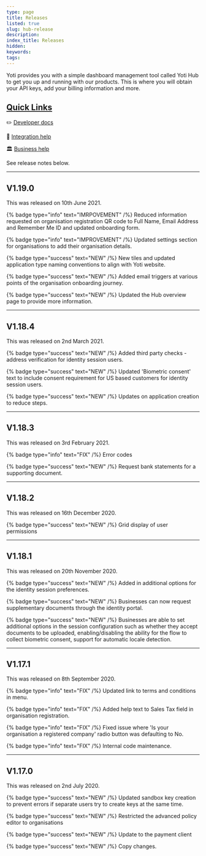 ```yaml
---
type: page
title: Releases
listed: true
slug: hub-release
description: 
index_title: Releases
hidden: 
keywords: 
tags: 
---
```


Yoti provides you with a simple dashboard management tool called Yoti Hub to get you up and running with our products. This is where you will obtain your API keys, add your billing information and more.

## [Quick Links](https://developers.yoti.com/releases/yoti-hub#quick-links)

 ✏️ [Developer docs](https://developers.yoti.com/yoti/getting-started)

📧 [Integration help](mailto:clientsupport@yoti.com)

🏛 [Business help](https://www.yoti.com/contact-us/)

See release notes below. 

---

## V1.19.0

This was released on 10th June 2021.

{% badge type="info" text="IMRPOVEMENT" /%} Reduced information requested on organisation registration QR code to Full Name, Email Address and Remember Me ID and updated onboarding form.

{% badge type="info" text="IMPROVEMENT" /%} Updated settings section for organisations to add their organisation details.

{% badge type="success" text="NEW" /%} New tiles and updated application type naming conventions to align with Yoti website.

{% badge type="success" text="NEW" /%} Added email triggers at various points of the organisation onboarding journey.

{% badge type="success" text="NEW" /%} Updated the Hub overview page to provide more information.

---

## V1.18.4

This was released on 2nd March 2021.

{% badge type="success" text="NEW" /%} Added third party checks - address verification for identity session users.

{% badge type="success" text="NEW" /%} Updated 'Biometric consent' text to include consent requirement for US based customers  for identity session users.

{% badge type="success" text="NEW" /%} Updates on application creation to reduce steps.

---

## V1.18.3

This was released on 3rd February 2021.

{% badge type="info" text="FIX" /%} Error codes

{% badge type="success" text="NEW" /%} Request bank statements for a supporting document.

---

## V1.18.2

This was released on 16th December 2020.

{% badge type="success" text="NEW" /%} Grid display of user permissions

---

## V1.18.1

This was released on 20th November 2020.

{% badge type="success" text="NEW" /%} Added in additional options for the identity session preferences.

{% badge type="success" text="NEW" /%} Businesses can now request supplementary documents through the identity portal.

{% badge type="success" text="NEW" /%} Businesses are able to set additional options in the session configuration such as whether they accept documents to be uploaded, enabling/disabling the ability for the flow to collect biometric consent, support for automatic locale detection.

---

## V1.17.1

This was released on 8th September 2020.

{% badge type="info" text="FIX" /%} Updated link to terms and conditions in menu.

{% badge type="info" text="FIX" /%} Added help text to Sales Tax field in organisation registration.

{% badge type="info" text="FIX" /%} Fixed issue where 'Is your organisation a registered company' radio button was defaulting to No.

{% badge type="info" text="FIX" /%} Internal code maintenance.

---

## V1.17.0

This was released on 2nd July 2020.

{% badge type="success" text="NEW" /%} Updated sandbox key creation to prevent errors if separate users try to create keys at the same time.

{% badge type="success" text="NEW" /%} Restricted the advanced policy editor to organisations

{% badge type="success" text="NEW" /%} Update to the payment client

{% badge type="success" text="NEW" /%} Copy changes.